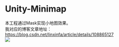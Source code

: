 # Unity-Minimap
本工程通过Mask实现小地图效果。  
我对应的博客文章地址：https://blog.csdn.net/linxinfa/article/details/108865127    
![](https://img-blog.csdnimg.cn/20200929141244403.gif)

